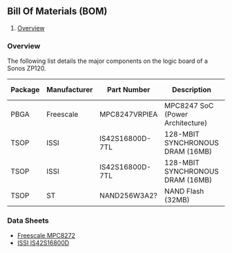 ## Bill Of Materials (BOM)

1. [Overview](#overview)

### Overview

The following list details the major components on the logic board of a Sonos
ZP120.

|Package|Manufacturer|Part Number|Description|Silk Screen|Board|
|-|-|-|-|-|-|
|PBGA|Freescale|MPC8247VRPIEA|MPC8247 SoC (Power Architecture)|I15000|Logic Board|
|TSOP|ISSI|IS42S16800D-7TL|128-MBIT SYNCHRONOUS DRAM (16MB)|U15012|Logic Board|
|TSOP|ISSI|IS42S16800D-7TL|128-MBIT SYNCHRONOUS DRAM (16MB)|U15011|Logic Board|
|TSOP|ST|NAND256W3A2?|NAND Flash (32MB)|U1500?|Logic Board|

### Data Sheets

* [Freescale MPC8272](https://www.nxp.com/docs/en/data-sheet/MPC8272EC.pdf)
* [ISSI IS42S16800D](https://www.mouser.co.uk/datasheet/2/198/42s81600d-1169584.pdf)
